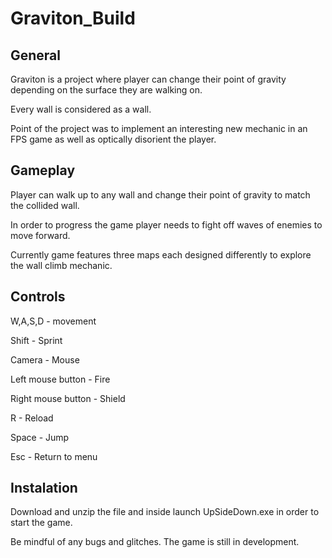 # Graviton_Build

## General
Graviton is a project where player can change their point of gravity depending on the surface they are walking on.

Every wall is considered as a wall. 

Point of the project was to implement an interesting new mechanic in an FPS game as well as optically disorient the player.

## Gameplay
Player can walk up to any wall and change their point of gravity to match the collided wall.

In order to progress the game player needs to fight off waves of enemies to move forward.

Currently game features three maps each designed differently to explore the wall climb mechanic.


## Controls
W,A,S,D - movement

Shift - Sprint

Camera - Mouse

Left mouse button - Fire

Right mouse button - Shield

R - Reload

Space - Jump

Esc - Return to menu

## Instalation
Download and unzip the file and inside launch UpSideDown.exe in order to start the game.

Be mindful of any bugs and glitches. The game is still in development.
